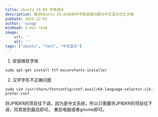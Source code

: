 ```yaml
---
title: ubuntu 24.04 字体相关
description: 解决Ubuntu 24.04系统中字体安装问题与中文显示优化方案
pubDate: 2024-12-02
author: 'sunqp'
minRead: 4 min read
image:
    url: ''
    alt: ''
tags: ["ubuntu", "font", "中文显示"]
---
```


1. 安装微软字体
```
sudo apt-get install ttf-mscorefonts-installer
```
2. 汉字字形不正确问题
```
sudo vim /usr/share/fontconfig/conf.avail/64-language-selector-cjk-prefer.conf 
```
将JP和KR的项目往下调，因为是中文系统，所以只需要将JP和KR的项目往下调，将其放到最后即可。
重启电脑或者gnome即可。
